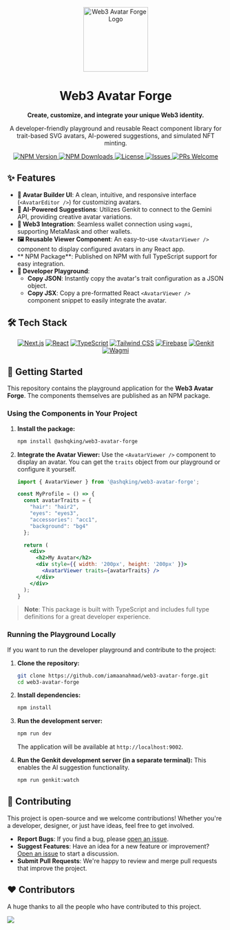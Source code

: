 
<div align="center">
  <img src="https://i.ibb.co/23rpP45B/BCO-3d4f1176-0dce-46c0-8fae-27b0347d5053.png" alt="Web3 Avatar Forge Logo" width="150" />
  <h1>Web3 Avatar Forge</h1>
  <p><strong>Create, customize, and integrate your unique Web3 identity.</strong></p>
  <p>A developer-friendly playground and reusable React component library for trait-based SVG avatars, AI-powered suggestions, and simulated NFT minting.</p>
</div>

<div align="center">
  <a href="https://www.npmjs.com/package/@ashqking/web3-avatar-forge">
    <img src="https://img.shields.io/npm/v/@ashqking/web3-avatar-forge?style=for-the-badge" alt="NPM Version">
  </a>
   <a href="https://www.npmjs.com/package/@ashqking/web3-avatar-forge">
    <img src="https://img.shields.io/npm/dt/@ashqking/web3-avatar-forge?style=for-the-badge" alt="NPM Downloads">
  </a>
  <a href="https://github.com/iamaanahmad/web3-avatar-forge/blob/main/LICENSE">
    <img src="https://img.shields.io/github/license/iamaanahmad/web3-avatar-forge?style=for-the-badge" alt="License">
  </a>
  <a href="https://github.com/iamaanahmad/web3-avatar-forge/issues">
    <img src="https://img.shields.io/github/issues/iamaanahmad/web3-avatar-forge?style=for-the-badge" alt="Issues">
  </a>
  <a href="https://github.com/iamaanahmad/web3-avatar-forge/pulls">
    <img src="https://img.shields.io/badge/PRs-welcome-brightgreen.svg?style=for-the-badge" alt="PRs Welcome">
  </a>
</div>

## ✨ Features

-   **🎨 Avatar Builder UI**: A clean, intuitive, and responsive interface (`<AvatarEditor />`) for customizing avatars.
-   **🤖 AI-Powered Suggestions**: Utilizes Genkit to connect to the Gemini API, providing creative avatar variations.
-   **🔗 Web3 Integration**: Seamless wallet connection using `wagmi`, supporting MetaMask and other wallets.
-   **🖼️ Reusable Viewer Component**: An easy-to-use `<AvatarViewer />` component to display configured avatars in any React app.
-   ** NPM Package**: Published on NPM with full TypeScript support for easy integration.
-   **🚀 Developer Playground**:
    -   **Copy JSON**: Instantly copy the avatar's trait configuration as a JSON object.
    -   **Copy JSX**: Copy a pre-formatted React `<AvatarViewer />` component snippet to easily integrate the avatar.

## 🛠️ Tech Stack

<div align="center">
  <a href="https://nextjs.org/" target="_blank"><img src="https://img.shields.io/badge/Next-black?style=for-the-badge&logo=next.js&logoColor=white" alt="Next.js"></a>
  <a href="https://react.dev/" target="_blank"><img src="https://img.shields.io/badge/React-20232A?style=for-the-badge&logo=react&logoColor=61DAFB" alt="React"></a>
  <a href="https://www.typescriptlang.org/" target="_blank"><img src="https://img.shields.io/badge/TypeScript-007ACC?style=for-the-badge&logo=typescript&logoColor=white" alt="TypeScript"></a>
  <a href="https://tailwindcss.com/" target="_blank"><img src="https://img.shields.io/badge/tailwindcss-%2338B2AC.svg?style=for-the-badge&logo=tailwind-css&logoColor=white" alt="Tailwind CSS"></a>
  <a href="https://firebase.google.com/" target="_blank"><img src="https://img.shields.io/badge/Firebase-FFCA28?style=for-the-badge&logo=firebase&logoColor=black" alt="Firebase"></a>
  <a href="https://ai.google.dev/edge/genkit" target="_blank"><img src="https://img.shields.io/badge/Genkit-5A34BE?style=for-the-badge&logo=google-cloud&logoColor=white" alt="Genkit"></a>
  <a href="https://wagmi.sh/" target="_blank"><img src="https://img.shields.io/badge/wagmi-black?style=for-the-badge&logo=ethereum&logoColor=white" alt="Wagmi"></a>
</div>

## 🚀 Getting Started

This repository contains the playground application for the **Web3 Avatar Forge**. The components themselves are published as an NPM package.

### Using the Components in Your Project

1.  **Install the package:**
    ```bash
    npm install @ashqking/web3-avatar-forge
    ```

2.  **Integrate the Avatar Viewer:**
    Use the `<AvatarViewer />` component to display an avatar. You can get the `traits` object from our playground or configure it yourself.

    ```jsx
    import { AvatarViewer } from '@ashqking/web3-avatar-forge';

    const MyProfile = () => {
      const avatarTraits = {
        "hair": "hair2",
        "eyes": "eyes3",
        "accessories": "acc1",
        "background": "bg4"
      };

      return (
        <div>
          <h2>My Avatar</h2>
          <div style={{ width: '200px', height: '200px' }}>
            <AvatarViewer traits={avatarTraits} />
          </div>
        </div>
      );
    }
    ```
    
> **Note**: This package is built with TypeScript and includes full type definitions for a great developer experience.


### Running the Playground Locally

If you want to run the developer playground and contribute to the project:

1.  **Clone the repository:**
    ```bash
    git clone https://github.com/iamaanahmad/web3-avatar-forge.git
    cd web3-avatar-forge
    ```

2.  **Install dependencies:**
    ```bash
    npm install
    ```

3.  **Run the development server:**
    ```bash
    npm run dev
    ```
    The application will be available at `http://localhost:9002`.

4.  **Run the Genkit development server (in a separate terminal):**
    This enables the AI suggestion functionality.
    ```bash
    npm run genkit:watch
    ```

## 🤝 Contributing

This project is open-source and we welcome contributions! Whether you're a developer, designer, or just have ideas, feel free to get involved.

-   **Report Bugs**: If you find a bug, please [open an issue](https://github.com/iamaanahmad/web3-avatar-forge/issues).
-   **Suggest Features**: Have an idea for a new feature or improvement? [Open an issue](https://github.com/iamaanahmad/web3-avatar-forge/issues) to start a discussion.
-   **Submit Pull Requests**: We're happy to review and merge pull requests that improve the project.

## ❤️ Contributors

A huge thanks to all the people who have contributed to this project.

<a href="https://github.com/iamaanahmad/web3-avatar-forge/graphs/contributors">
  <img src="https://contrib.rocks/image?repo=iamaanahmad/web3-avatar-forge" />
</a>
